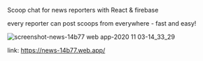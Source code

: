 
Scoop chat for news reporters with React & firebase 

every reporter can post scoops from everywhere - fast and easy!

![screenshot-news-14b77 web app-2020 11 03-14_33_29](https://user-images.githubusercontent.com/63794877/97985953-a8192780-1de1-11eb-80eb-65d593ed71a2.png)





link: https://news-14b77.web.app/
